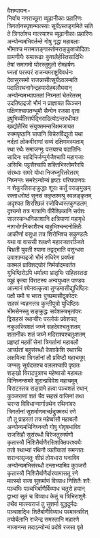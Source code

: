 वैशम्पायनः-  
निर्याय नगराच्छूरा व्यूढानीकाः प्रहारिणः  
त्रिगर्तानस्पृशन्मात्स्याः सूर्येऽस्तङ्गमिते सति  
ते त्रिगर्ताश्च मात्स्याश्च व्यूढानीकाः प्रहारिणः  
अन्योन्यमभिवर्तन्ते गोषु गृद्धा महाबलाः  
भीमाश्च मत्तमातङ्गास्तोमराङ्कुशचोदिताः  
ग्रामणीयैः समारूढाः कुशलैर्हस्तिसादिभिः  
तेषां समागमो घोरस्तुमुलो रोमहर्षणः  
घ्नतां परस्परं राजन्यमराष्ट्रविवर्धनः  
देवासुरसमो राजन्नासीत्सूर्येऽवलम्बति  
पदातिरथनागेन्द्रहयारोहबलौघवान्  
अन्योन्यमभ्यापततां निघ्नतां चेतरेतरम्  
उदतिष्ठद्रजो भौमं न प्राज्ञायत किञ्चन  
पक्षिणश्चापतन्भूमौ सैन्येन रजसा वृताः  
इषुभिर्व्यतिसर्पद्भिरादित्योऽन्तरधीयत  
खद्योतैरिव संयुक्तमन्तरिक्षमजायत  
रुक्मपृष्ठानि चापानि विचेरुर्विद्युतो यथा  
नर्दतां लोकवीराणां सव्यं दक्षिणमस्यताम्  
रथा रथैः समाजग्मुः पत्तयश्च पदातिभिः  
सादिनः सादिभिर्जग्मुर्गजैश्चापि महागजाः  
असिभिः पट्टसैश्चापि शक्तिभिस्तोमरैरपि  
संरब्धाः समरे योधा निजघ्नुरितरेतरम्  
निघ्नन्तः समरेऽन्योन्यं हृष्टाः परिघपाणयः  
न शेकुरतिसङ्क्रुद्धाः शूराः कर्तुं पराङ्मुखम्  
रक्ताधरोष्ठं सुनसं क्लृप्तश्मश्रु स्वलङ्कृतम्  
अदृश्यत शिरश्छिन्नं रजोविध्वस्तकुण्डलम्  
दृश्यन्ते तत्र गात्राणि वीरैश्छिन्नानि सर्वशः  
सालस्कन्धनिकाशानि क्षत्रियाणां महामृधे  
नागभोगनिकाशैश्च बाहुभिश्चन्दनोक्षितैः  
आकीर्णा वसुधा तत्र शिरोभिश्च सकुण्डलैः  
यथा वा वाससी श्लक्ष्णे महारजतरञ्जिते  
बिभ्रती युवती श्यामा तद्वद्भाति वसुन्धरा  
उपाशाम्यद्रजो भौमं रुधिरेण प्रवर्षता  
कश्मलं प्राविशद्घोरं निर्मर्यादमवर्तत  
युधिष्ठिरोऽपि धर्मात्मा भ्रातृभिः सहितस्तदा  
व्यूहं कृत्वा विराटस्य अन्वयुध्यत पाण्डवः  
आत्मानं श्येनवत्कृत्वा तुण्डमासीद्युधिष्ठिरः  
पक्षौ यमौ च भवतः पुच्छमासीद्वृकोदरः  
सहस्रं न्यहनत्तत्र कुन्तीपुत्रो युधिष्ठिरः  
भीमसेनस्तु सङ्क्रुद्धः सर्वशस्त्रभृतांवरः  
द्विसहस्रं रथान्वीरः परलोकं प्रवेशयत्  
नकुलस्त्रिशतं जघ्ने सहदेवश्चतुःशतम्  
शतानीकः शतं जघ्ने मदिराश्वश्चतुःशतम्  
प्रहृष्टां महतीं सेनां त्रिगर्तानां महाबलौ  
आर्च्छतां बहुसंरब्धौ केशाकेशि रथारथि  
लक्षयित्वा त्रिगर्तानां तौ प्रविष्टौ महाचमूम्  
जग्मतुः सूर्यदत्तश्च वललश्चापि पृष्ठतः  
शङ्खो विराटपुत्रश्च महेष्वासो महाबलः  
विनिघ्नन्समरे शूरान्प्रविवेश महाचमूम्  
विराटस्तत्र सङ्ग्रामे हत्वा पञ्चशतं रथान्  
कुञ्जराणां शतं चैव सहस्रं वाजिनां तथा  
चरन्स विविधान्मार्गान्रथेन रथिनांवरः  
त्रिगर्तानां सुशर्माणमार्च्छद्रुक्मरथं रणे  
तौ तु प्राहरतां तत्र महेष्वासौ महाबलौ  
अन्योन्यमभिनिघ्नन्तौ गोषु गोवृषभाविव  
राजसिंहौ सुसंरब्धौ विरेजतुरमर्षणौ  
कृतास्त्रौ निशितैर्बाणैरसिशक्तिपरश्वथैः  
ततो रथाभ्यां रथिनौ व्यतीयातां समन्ततः  
शरान्ससृजतुः शीघ्रं तोयधारा घनाविव  
अन्योन्यमभिसंरब्धौ दन्ताभ्यामिव कुञ्जरौ  
कृतास्त्रौ निशितैर्बाणैर्दारयामासतू रणे  
मात्स्यो राजा सुशर्माणं विव्याध निशितैः शरैः  
पञ्चभिः पञ्चभिर्बाणैर्विव्याध चतुरो हयान्  
द्वाभ्यां सूतं च विव्याध केतुं च त्रिभिराशुगैः  
तथैव मात्स्यराजं तु सुशर्मा युद्धदुर्मदः  
पञ्चाशद्भिः शितैर्बाणैविव्याध परमास्त्रवित्  
तयोर्बलानि राजेन्द्र समस्तानि महारणे  
नाजानन्त तदाऽन्योन्यं प्रदोषे रजसा वृते  
